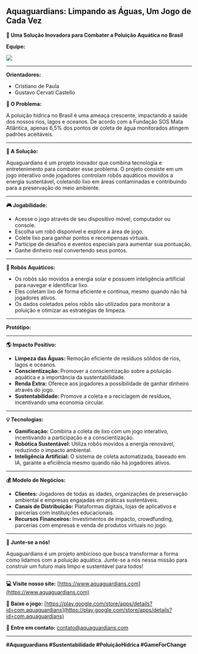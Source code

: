 ## Aquaguardians: Limpando as Águas, Um Jogo de Cada Vez

**🚀 Uma Solução Inovadora para Combater a Poluição Aquática no Brasil**

**Equipe:**

<p align="left">
  <a href="https://github.com/di0rio/Aquaguardians/graphs/contributors">
    <img src="https://contrib.rocks/image?repo=di0rio/Aquaguardians">
  </a>
</p>

---

**Orientadores:**

- Cristiano de Paula
- Gustavo Cervati Castello

**🌊 O Problema:**

A poluição hídrica no Brasil é uma ameaça crescente, impactando a saúde dos nossos rios, lagos e oceanos. De acordo com a Fundação SOS Mata Atlântica, apenas 6,5% dos pontos de coleta de água monitorados atingem padrões aceitáveis.

---

**🤖 A Solução:**

Aquaguardians é um projeto inovador que combina tecnologia e entretenimento para combater esse problema. O projeto consiste em um jogo interativo onde jogadores controlam robôs aquáticos movidos a energia sustentável, coletando lixo em áreas contaminadas e contribuindo para a preservação do meio ambiente.

---

**🎮 Jogabilidade:**

- Acesse o jogo através de seu dispositivo móvel, computador ou console.
- Escolha um robô disponível e explore a área de jogo.
- Colete lixo para ganhar pontos e recompensas virtuais.
- Participe de desafios e eventos especiais para aumentar sua pontuação.
- Ganhe dinheiro real convertendo seus pontos.

---

**🤖 Robôs Aquáticos:**

- Os robôs são movidos a energia solar e possuem inteligência artificial para navegar e identificar lixo.
- Eles coletam lixo de forma eficiente e contínua, mesmo quando não há jogadores ativos.
- Os dados coletados pelos robôs são utilizados para monitorar a poluição e otimizar as estratégias de limpeza.

---

**Protótipo:**

---

**🌎 Impacto Positivo:**

- **Limpeza das Águas:** Remoção eficiente de resíduos sólidos de rios, lagos e oceanos.
- **Conscientização:** Promover a conscientização sobre a poluição aquática e a importância da sustentabilidade.
- **Renda Extra:** Oferece aos jogadores a possibilidade de ganhar dinheiro através do jogo.
- **Sustentabilidade:** Promove a coleta e a reciclagem de resíduos, incentivando uma economia circular.

---

**💡 Tecnologias:**

- **Gamificação:** Combina a coleta de lixo com um jogo interativo, incentivando a participação e a conscientização.
- **Robótica Sustentável:** Utiliza robôs movidos a energia renovável, reduzindo o impacto ambiental.
- **Inteligência Artificial:** O sistema de coleta automatizada, baseado em IA, garante a eficiência mesmo quando não há jogadores ativos.

---

**💰 Modelo de Negócios:**

- **Clientes:** Jogadores de todas as idades, organizações de preservação ambiental e empresas engajadas em práticas sustentáveis.
- **Canais de Distribuição:** Plataformas digitais, lojas de aplicativos e parcerias com instituições educacionais.
- **Recursos Financeiros:** Investimentos de impacto, crowdfunding, parcerias com empresas e venda de produtos virtuais no jogo.

---

**🚀 Junte-se a nós!**

Aquaguardians é um projeto ambicioso que busca transformar a forma como lidamos com a poluição aquática. Junte-se a nós nessa missão para construir um futuro mais limpo e sustentável para todos!

---

**💻 Visite nosso site:** [https://www.aquaguardians.com](https://www.aquaguardians.com)

**📱 Baixe o jogo:** [https://play.google.com/store/apps/details?id=com.aquaguardians](https://play.google.com/store/apps/details?id=com.aquaguardians)

**🤝 Entre em contato:** [contato@aquaguardians.com](contato@aquaguardians.com)

---

**#Aquaguardians #Sustentabilidade #PoluiçãoHídrica #GameForChange**
